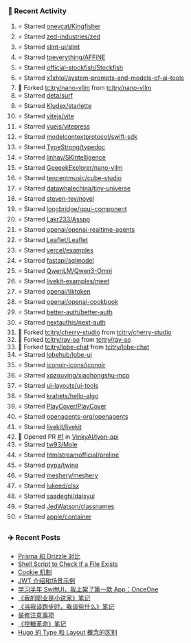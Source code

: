 ### 🚀 Recent Activity

<!--RECENT_ACTIVITY:start-->
1. ⭐ Starred [onevcat/Kingfisher](https://github.com/onevcat/Kingfisher)<br>
2. ⭐ Starred [zed-industries/zed](https://github.com/zed-industries/zed)<br>
3. ⭐ Starred [slint-ui/slint](https://github.com/slint-ui/slint)<br>
4. ⭐ Starred [toeverything/AFFiNE](https://github.com/toeverything/AFFiNE)<br>
5. ⭐ Starred [official-stockfish/Stockfish](https://github.com/official-stockfish/Stockfish)<br>
6. ⭐ Starred [x1xhlol/system-prompts-and-models-of-ai-tools](https://github.com/x1xhlol/system-prompts-and-models-of-ai-tools)<br>
7. 🔱 Forked [tcitry/nano-vllm](https://github.com/tcitry/nano-vllm) from [tcitry/nano-vllm](https://github.com/tcitry/nano-vllm)<br>
8. ⭐ Starred [deta/surf](https://github.com/deta/surf)<br>
9. ⭐ Starred [Kludex/starlette](https://github.com/Kludex/starlette)<br>
10. ⭐ Starred [vitejs/vite](https://github.com/vitejs/vite)<br>
11. ⭐ Starred [vuejs/vitepress](https://github.com/vuejs/vitepress)<br>
12. ⭐ Starred [modelcontextprotocol/swift-sdk](https://github.com/modelcontextprotocol/swift-sdk)<br>
13. ⭐ Starred [TypeStrong/typedoc](https://github.com/TypeStrong/typedoc)<br>
14. ⭐ Starred [linhay/SKIntelligence](https://github.com/linhay/SKIntelligence)<br>
15. ⭐ Starred [GeeeekExplorer/nano-vllm](https://github.com/GeeeekExplorer/nano-vllm)<br>
16. ⭐ Starred [tencentmusic/cube-studio](https://github.com/tencentmusic/cube-studio)<br>
17. ⭐ Starred [datawhalechina/tiny-universe](https://github.com/datawhalechina/tiny-universe)<br>
18. ⭐ Starred [steven-tey/novel](https://github.com/steven-tey/novel)<br>
19. ⭐ Starred [longbridge/gpui-component](https://github.com/longbridge/gpui-component)<br>
20. ⭐ Starred [Lakr233/Asspp](https://github.com/Lakr233/Asspp)<br>
21. ⭐ Starred [openai/openai-realtime-agents](https://github.com/openai/openai-realtime-agents)<br>
22. ⭐ Starred [Leaflet/Leaflet](https://github.com/Leaflet/Leaflet)<br>
23. ⭐ Starred [vercel/examples](https://github.com/vercel/examples)<br>
24. ⭐ Starred [fastapi/sqlmodel](https://github.com/fastapi/sqlmodel)<br>
25. ⭐ Starred [QwenLM/Qwen3-Omni](https://github.com/QwenLM/Qwen3-Omni)<br>
26. ⭐ Starred [livekit-examples/meet](https://github.com/livekit-examples/meet)<br>
27. ⭐ Starred [openai/tiktoken](https://github.com/openai/tiktoken)<br>
28. ⭐ Starred [openai/openai-cookbook](https://github.com/openai/openai-cookbook)<br>
29. ⭐ Starred [better-auth/better-auth](https://github.com/better-auth/better-auth)<br>
30. ⭐ Starred [nextauthjs/next-auth](https://github.com/nextauthjs/next-auth)<br>
31. 🔱 Forked [tcitry/cherry-studio](https://github.com/tcitry/cherry-studio) from [tcitry/cherry-studio](https://github.com/tcitry/cherry-studio)<br>
32. 🔱 Forked [tcitry/ray-so](https://github.com/tcitry/ray-so) from [tcitry/ray-so](https://github.com/tcitry/ray-so)<br>
33. 🔱 Forked [tcitry/lobe-chat](https://github.com/tcitry/lobe-chat) from [tcitry/lobe-chat](https://github.com/tcitry/lobe-chat)<br>
34. ⭐ Starred [lobehub/lobe-ui](https://github.com/lobehub/lobe-ui)<br>
35. ⭐ Starred [iconoir-icons/iconoir](https://github.com/iconoir-icons/iconoir)<br>
36. ⭐ Starred [xpzouying/xiaohongshu-mcp](https://github.com/xpzouying/xiaohongshu-mcp)<br>
37. ⭐ Starred [ui-layouts/ui-tools](https://github.com/ui-layouts/ui-tools)<br>
38. ⭐ Starred [krahets/hello-algo](https://github.com/krahets/hello-algo)<br>
39. ⭐ Starred [PlayCover/PlayCover](https://github.com/PlayCover/PlayCover)<br>
40. ⭐ Starred [openagents-org/openagents](https://github.com/openagents-org/openagents)<br>
41. ⭐ Starred [livekit/livekit](https://github.com/livekit/livekit)<br>
42. 💪 Opened PR [#1](undefined) in [VinkyAI/lyon-api](https://github.com/VinkyAI/lyon-api)<br>
43. ⭐ Starred [tw93/Mole](https://github.com/tw93/Mole)<br>
44. ⭐ Starred [htmlstreamofficial/preline](https://github.com/htmlstreamofficial/preline)<br>
45. ⭐ Starred [pypa/twine](https://github.com/pypa/twine)<br>
46. ⭐ Starred [meshery/meshery](https://github.com/meshery/meshery)<br>
47. ⭐ Starred [lukeed/clsx](https://github.com/lukeed/clsx)<br>
48. ⭐ Starred [saadeghi/daisyui](https://github.com/saadeghi/daisyui)<br>
49. ⭐ Starred [JedWatson/classnames](https://github.com/JedWatson/classnames)<br>
50. ⭐ Starred [apple/container](https://github.com/apple/container)<br>
<!--RECENT_ACTIVITY:end-->

### ✈️ Recent Posts

<!-- BLOG-POST-LIST:START -->
- [Prisma 和 Drizzle 对比](https://yindongliang.com/posts/Prisma-%E5%92%8C-Drizzle-%E5%AF%B9%E6%AF%94/)
- [Shell Script to Check if a File Exists](https://yindongliang.com/posts/Shell-Script-to-Check-if-a-File-Exists/)
- [Cookie 机制](https://yindongliang.com/posts/Cookie-%E6%9C%BA%E5%88%B6/)
- [JWT 介绍和场景示例](https://yindongliang.com/posts/jwt-api-auth/)
- [学习半年 SwiftUI，我上架了第一款 App：OnceOne](https://yindongliang.com/posts/my-first-app-onceone/)
- [《我的职业是小说家》笔记](https://yindongliang.com/posts/%E6%88%91%E7%9A%84%E8%81%8C%E4%B8%9A%E6%98%AF%E5%B0%8F%E8%AF%B4%E5%AE%B6%E7%AC%94%E8%AE%B0/)
- [《当我谈跑步时，我谈些什么》笔记](https://yindongliang.com/posts/%E5%BD%93%E6%88%91%E8%B0%88%E8%B7%91%E6%AD%A5%E6%97%B6%E6%88%91%E8%B0%88%E4%BA%9B%E4%BB%80%E4%B9%88%E7%AC%94%E8%AE%B0/)
- [装修注意事项](https://yindongliang.com/posts/house-decorating-suggestion/)
- [《控糖革命》笔记](https://yindongliang.com/posts/%E6%8E%A7%E7%B3%96%E9%9D%A9%E5%91%BD%E7%AC%94%E8%AE%B0/)
- [Hugo 的 Type 和 Layout 概念的区别](https://yindongliang.com/posts/Hugo-%E7%9A%84-Type-%E5%92%8C-Layout-%E6%A6%82%E5%BF%B5%E7%9A%84%E5%8C%BA%E5%88%AB/)
<!-- BLOG-POST-LIST:END -->
